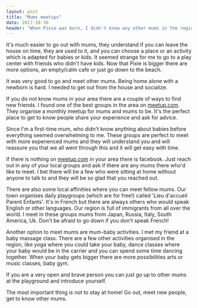 ```yaml
---
layout: post
title: "Mums meetups"
date: 2017-10-30
header: "When Pixie was born, I didn't know any other mums in the region. It was hard to go out with my friends because going out still seemed a bit scary for me. It was also hard to plan because when Pixie was asleep I didn't want to wake her up and it took a lot of months till she had a routine so I could plan ahead."
---
```


It's much easier to go out with mums, they understand if you can leave the house on time, they are used to it, and you can choose a place or an activity which is adapted for babies or kids. It seemed strange for me to go to a play center with friends who didn't have kids. 
Now that Pixie is bigger there are more options, an empty/calm cafe or just go down to the beach. 

It was very good to go and meet other mums. Being home alone with a newborn is hard. I needed to get out from the house and socialize.

If you do not know mums in your area there are a couple of ways to find new friends. I found one of the best groups in the area on [meetup.com](https://www.meetup.com/). They organise a monthly meetup for mums and mums to be. It's the perfect place to get to know people share your experience and ask for advice. 

Since I'm a first-time mum, who didn't know anything about babies before everything seemed overwhelming to me. These groups are perfect to meet with more experienced mums and they will understand you and will reassure you that we all went through this and it will get easy with time. 

If there is nothing on [meetup.com](https://www.meetup.com/) in your area there is facebook. Just reach out in any of your local groups and ask if there are any mums there who'd like to meet. I bet there will be a few who were sitting at home without anyone to talk to and they will be so glad that you reached out.

There are also some local affinities where you can meet fellow mums. Our town organises daily playgroups (which are for free!) called 'Lieu d'accueil Parent Enfants'. It's in French but there are always others who would speak English or other languages. Our region is full of immigrants from all over the world. I meet in these groups mums from Japan, Russia, Italy, South America, Uk. Don't be afraid to go down if you don't speak French!

Another option to meet mums are mum-baby activities. I met my friend at a baby massage class. There are a few other activities organised in the region, like yoga where you could take your baby, dance classes where your baby would be in the carrier and you can spend some time dancing together. 
When your baby gets bigger there are more possibilities arts or music classes, baby gym. 

If you are a very open and brave person you can just go up to other mums at the playground and introduce yourself.
 
The most important thing is not to stay at home! Go out, meet new people, get to know other mums.